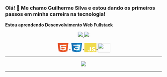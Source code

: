 ### Olá! 👋 Me chamo Guilherme Silva e estou dando os primeiros passos em minha carreira na tecnologia! 
**Estou aprendendo Desenvolvimento Web Fullstack**

<div align="center">
  <a href="https://github.com/guilherme-s-silva">
  <img height="180em" src="https://github-readme-stats.vercel.app/api?username=guilherme-s-silva&show_icons=true&theme=chartreuse-dark&include_all_commits=true&count_private=true"/>
  <img height="180em" src="https://github-readme-stats.vercel.app/api/top-langs/?username=guilherme-s-silva&layout=compact&langs_count=7&theme=chartreuse-dark"/>
</div>
  
<div align="center"><br>
  <img align="center" height="30" width="40" src="https://raw.githubusercontent.com/devicons/devicon/master/icons/html5/html5-original.svg">
  <img align="center" height="30" width="40" src="https://raw.githubusercontent.com/devicons/devicon/master/icons/css3/css3-original.svg">
  <img align="center" height="30" width="40" src="https://raw.githubusercontent.com/devicons/devicon/master/icons/javascript/javascript-plain.svg">
  <img align="center" height="30" width="40" src="https://cdn.jsdelivr.net/gh/devicons/devicon/icons/nodejs/nodejs-plain.svg">
  <!-- <img align="center" height="30" width="40" src="https://raw.githubusercontent.com/devicons/devicon/master/icons/react/react-original.svg"> -->
</div>
<hr>
<div align="center"> 
    <a href="https://www.linkedin.com/in/guilherme-s-silva22/" target="_blank" style='align:center'><img src="https://img.shields.io/badge/-LinkedIn-%230077B5?style=for-the-badge&logo=linkedin&logoColor=white" target="_blank"></a><hr>

   <!-- ![Snake animation](https://github.com/guilherme-s-silva/guilherme-s-silva/blob/output/github-contribution-grid-snake.svg) -->

 </div>
